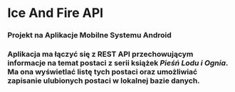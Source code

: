 # Ice And Fire API
### Projekt na Aplikacje Mobilne Systemu Android
### Aplikacja ma łączyć się z REST API przechowującym informacje na temat postaci z serii książek *Pieśń Lodu i Ognia*. Ma ona wyświetlać listę tych postaci oraz umożliwiać zapisanie ulubionych postaci w lokalnej bazie danych.
